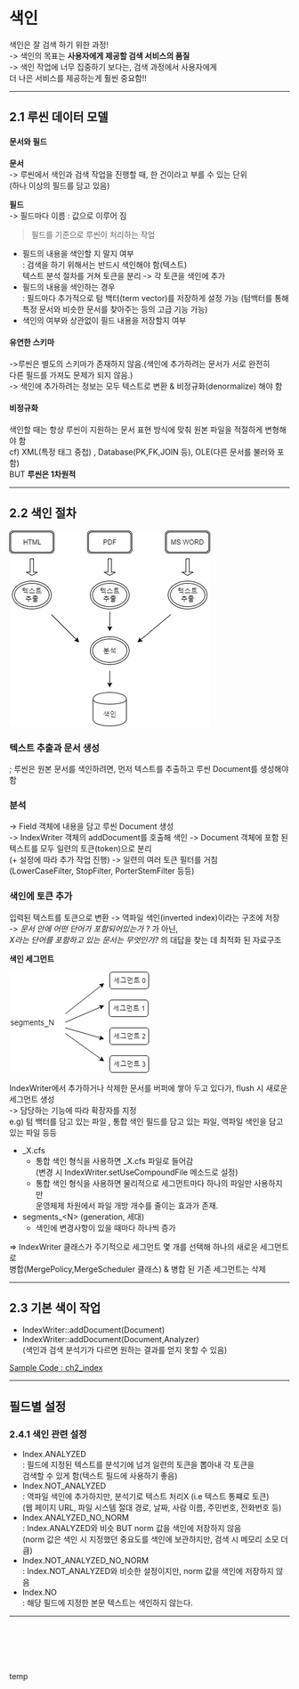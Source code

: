 # 색인

색인은 잘 검색 하기 위한 과정!  
-> 색인의 목표는 **사용자에게 제공할 검색 서비스의 품질**  
-> 색인 작업에 너무 집중하기 보다는, 검색 과정에서 사용자에게  
더 나은 서비스를 제공하는게 훨씬 중요함!!  

---

## 2.1 루씬 데이터 모델


#### 문서와 필드

**문서**  
-> 루씬에서 색인과 검색 작업을 진행할 때, 한 건이라고 부를 수 있는 단위  
(하나 이상의 필드를 담고 있음)  

**필드**  
-> 필드마다 이름 : 값으로 이루어 짐


> 필드를 기준으로 루씬이 처리하는 작업

- 필드의 내용을 색인할 지 말지 여부  
: 검색을 하기 위해서는 반드시 색인해야 함(텍스트)  
텍스트 분석 절차를 거쳐 토큰을 분리 -> 각 토큰을 색인에 추가
- 필드의 내용을 색인하는 경우  
: 필드마다 추가적으로 텀 백터(term vector)를 저장하게 설정 가능
(텀백터를 통해 특정 문서와 비슷한 문서를 찾아주는 등의 고급 기능 가능)
- 색인의 여부와 상관없이 필드 내용을 저장할지 여부  

#### 유연한 스키마
->루씬은 별도의 스키마가 존재하지 않음.(색인에 추가하려는 문서가 서로 완전히  
다른 필드를 가져도 문제가 되지 않음.)  
-> 색인에 추가하려는 정보는 모두 텍스트로 변환 & 비정규화(denormalize) 해야 함

#### 비정규화
색인할 때는 항상 루씬이 지원하는 문서 표현 방식에 맞춰 원본 파일을 적절하게 변형해야 함  
cf) XML(특정 태그 중첩) , Database(PK,FK,JOIN 등), OLE(다른 문서를 불러와 포함)  
BUT **루씬은 1차원적**  

---

## 2.2 색인 절차

![루씬의 색인 절차](./pics/[pic2-1]색인절차.png)

### 텍스트 추출과 문서 생성
; 루씬은 원본 문서를 색인하려면, 먼저 텍스트를 추출하고 루씬 Document를 생성해야 함


### 분석
-> Field 객체에 내용을 담고 루씬 Document 생성  
-> IndexWriter 객체의 addDocument를 호출해 색인
-> Document 객체에 포함 된 텍스트를 모두 일련의 토큰(token)으로 분리  
  (\+ 설정에 따라 추가 작업 진행)
-> 일련의 여러 토큰 필터를 거침  
(LowerCaseFilter, StopFilter, PorterStemFilter 등등)

### 색인에 토큰 추가
입력된 텍스트를 토큰으로 변환 -> 역파일 색인(inverted index)이라는 구조에 저장  
-> *문서 안에 어떤 단어가 포함되어있는가 ?* 가 아닌,  
*X라는 단어를 포함하고 있는 문서는 무엇인가?* 의 대답을 찾는 데 최적화 된 자료구조

**색인 세그먼트**  

![세그먼트 구조](./pics/[pic2-2]세그먼트구조.png)


IndexWriter에서 추가하거나 삭제한 문서를 버퍼에 쌓아 두고 있다가, flush 시 새로운 세그먼트 생성  
-> 담당하는 기능에 따라 확장자를 지정  
e.g) 텀 백터를 담고 있는 파일 , 통합 색인 필드를 담고 있는 파일, 역파일 색인을 담고 있는 파일 등등  

- \_X.cfs  
  - 통합 색인 형식을 사용하면 \_X.cfs 파일로 들어감  
    (변경 시 IndexWriter.setUseCompoundFile 메소드로 설정)  
  - 통합 색인 형식을 사용하면 물리적으로 세그먼트마다 하나의 파일만 사용하지만  
    운영체제 차원에서 파일 개방 개수를 줄이는 효과가 존재.
- segments_\<N\> (generation, 세대)  
  - 색인에 변경사항이 있을 때마다 하나씩 증가

=> IndexWriter 클래스가 주기적으로 세그먼트 몇 개를 선택해 하나의 새로운 세그먼트로  
병합(MergePolicy,MergeScheduler 클래스) & 병합 된 기존 세그먼트는 삭제

---

## 2.3 기본 색이 작업

- IndexWriter::addDocument(Document)
- IndexWriter::addDocument(Document,Analyzer)  
  (색인과 검색 분석기가 다르면 원하는 결과를 얻지 못할 수 있음)

[Sample Code : ch2_index ](http://https://github.com/zacscoding/lucene-learning/tree/unit/lucene-learn/src/main/java/com/lucene/learn/ch2_temp)

---

## 필드별 설정

### 2.4.1 색인 관련 설정

- Index.ANALYZED  
: 필드에 지정된 텍스트를 분석기에 넘겨 일련의 토큰을 뽑아내 각 토큰을  
검색할 수 있게 함(텍스트 필드에 사용하기 좋음)
- Index.NOT_ANALYZED  
: 역파일 색인에 추가하지만, 분석기로 텍스트 처리X (i.e 텍스트 통쨰로 토큰)  
(웹 페이지 URL, 파일 시스템 절대 경로, 날짜, 사람 이름, 주민번호, 전화번호 등)
- Index.ANALYZED_NO_NORM  
: Index.ANALYZED와 비슷 BUT norm 값을 색인에 저장하지 않음  
(norm 값은 색인 시 지정했던 중요도를 색인에 보관하지만, 검색 시 메모리 소모 더 큼)
- Index.NOT_ANALYZED_NO_NORM  
: Index.NOT_ANALYZED와 비슷한 설정이지만, norm 값을 색인에 저장하지 않음
- Index.NO  
: 해당 필드에 지정한 본문 텍스트는 색인하지 않는다.

---
























<br><br><br><br><br>
temp
